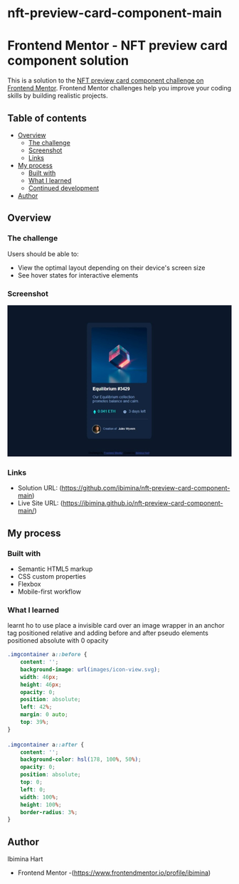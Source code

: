 # nft-preview-card-component-main
# Frontend Mentor - NFT preview card component solution

This is a solution to the [NFT preview card component challenge on Frontend Mentor](https://www.frontendmentor.io/challenges/nft-preview-card-component-SbdUL_w0U). Frontend Mentor challenges help you improve your coding skills by building realistic projects. 

## Table of contents

- [Overview](#overview)
  - [The challenge](#the-challenge)
  - [Screenshot](#screenshot)
  - [Links](#links)
- [My process](#my-process)
  - [Built with](#built-with)
  - [What I learned](#what-i-learned)
  - [Continued development](#continued-development)
- [Author](#author)



## Overview

### The challenge

Users should be able to:

- View the optimal layout depending on their device's screen size
- See hover states for interactive elements

### Screenshot

![This is an image](design/screenshot.jpeg)


### Links

- Solution URL: (https://github.com/ibimina/nft-preview-card-component-main)
- Live Site URL: (https://ibimina.github.io/nft-preview-card-component-main/)

## My process

### Built with

- Semantic HTML5 markup
- CSS custom properties
- Flexbox
- Mobile-first workflow


### What I learned

learnt ho to use place a invisible card over an image wrapper in an anchor tag positioned relative and adding before and after pseudo elements positioned absolute with 0 opacity

```css
.imgcontainer a::before {
    content: '';
    background-image: url(images/icon-view.svg);
    width: 46px;
    height: 46px;
    opacity: 0;
    position: absolute;
    left: 42%;
    margin: 0 auto;
    top: 39%;
}

.imgcontainer a::after {
    content: '';
    background-color: hsl(178, 100%, 50%);
    opacity: 0;
    position: absolute;
    top: 0;
    left: 0;
    width: 100%;
    height: 100%;
    border-radius: 3%;
}
```


## Author

Ibimina Hart
- Frontend Mentor -(https://www.frontendmentor.io/profile/ibimina)


